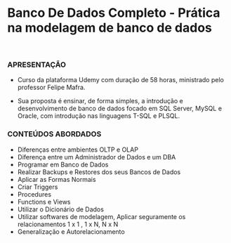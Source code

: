 # Banco De Dados Completo - Prática na modelagem de banco de dados</br></br>


### APRESENTAÇÃO

- Curso da plataforma Udemy com duração de 58 horas, ministrado pelo professor
Felipe Mafra.</br>

- Sua proposta é ensinar, de forma simples, a introdução e desenvolvimento de banco
de dados focado em SQL Server, MySQL e Oracle, com introdução nas linguagens T-SQL e PLSQL.

### CONTEÚDOS ABORDADOS

- Diferenças entre ambientes OLTP e OLAP</br>
- Diferença entre um Administrador de Dados e um DBA</br>
- Programar em Banco de Dados</br>
- Realizar Backups e Restores dos seus Bancos de Dados</br>
- Aplicar as Formas Normais</br>
- Criar Triggers</br>
- Procedures</br>
- Functions e Views</br>
- Utilizar o Dicionário de Dados</br>
- Utilizar softwares de modelagem, Aplicar seguramente os relacionamentos 1 x 1 , 1 x N, N x N</br>
- Generalização e Autorelacionamento</br>
